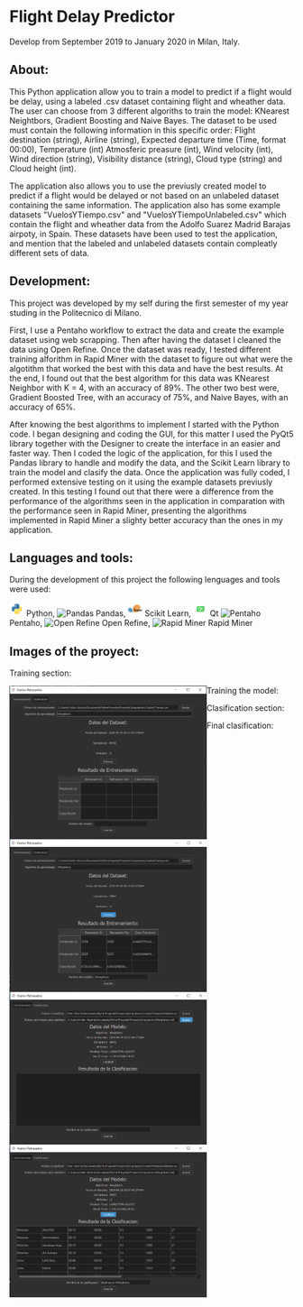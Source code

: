 # Flight Delay Predictor

Develop from September 2019 to January 2020 in Milan, Italy.

## About:

This Python application allow you to train a model to predict if a flight would be delay, using a labeled .csv dataset containing flight and wheather data. The user can choose from 3 different algoriths to train the model: KNearest Neightbors, Gradient Boosting and Naive Bayes. The dataset to be used must contain the following information in this specific order: Flight destination (string), Airline (string), Expected departure time (Time, format 00:00), Temperature (int) Atmosferic preasure (int), Wind velocity (int), Wind direction (string), Visibility distance (string), Cloud type (string) and Cloud height (int). 

The application also allows you to use the previusly created model to predict if a flight would be delayed or not based on an unlabeled dataset containing the same information. The application also has some example datasets "VuelosYTiempo.csv" and "VuelosYTiempoUnlabeled.csv" which contain the flight and wheather data from the Adolfo Suarez Madrid Barajas airpoty, in Spain. These datasets have been used to test the application, and mention that the labeled and unlabeled datasets contain compleatly different sets of data.

## Development:

This project was developed by my self during the first semester of my year studing in the Politecnico di Milano. 

First, I use a Pentaho workflow to extract the data and create the example dataset using web scrapping. Then after having the dataset I cleaned the data using Open Refine. Once the dataset was ready, I tested different training alforithm in Rapid Miner with the dataset to figure out what were the algotithm that worked the best with this data and have the best results. At the end, I found out that the best algorithm for this data was KNearest Neighbor with K = 4, with an accuracy of 89%. The other two best were, Gradient Boosted Tree, with an accuracy of 75%, and Naive Bayes, with an accuracy of 65%.

After knowing the best algorithms to implement I started with the Python code. I began designing and coding the GUI, for this matter I used the PyQt5 library together with the Designer to create the interface in an easier and faster way. Then I coded the logic of the application, for this I used the Pandas library to handle and modify the data, and the Scikit Learn library to train the model and clasify the data. Once the application was fully coded, I performed extensive testing on it using the example datasets previusly created. In this testing I found out that there were a difference from the performance of the algorithms seen in the application in comparation with the performance seen in Rapid Miner, presenting the algorithms implemented in Rapid Miner a slighty better accuracy than the ones in my application.

## Languages and tools:

During the development of this project the following lenguages and tools were used:

<img alt="Python" width="26px" src="https://raw.githubusercontent.com/github/explore/80688e429a7d4ef2fca1e82350fe8e3517d3494d/topics/python/python.png"/> Python, 
<img alt="Pandas" width="26px" src="https://upload.wikimedia.org/wikipedia/commons/thumb/2/22/Pandas_mark.svg/1200px-Pandas_mark.svg.png"/> Pandas, 
<img alt="Scikit Learn" width="26px" src="https://raw.githubusercontent.com/github/explore/80688e429a7d4ef2fca1e82350fe8e3517d3494d/topics/scikit-learn/scikit-learn.png"/> Scikit Learn, 
<img alt="Qt" width="26px" src="https://raw.githubusercontent.com/github/explore/80688e429a7d4ef2fca1e82350fe8e3517d3494d/topics/qt/qt.png"/> Qt
<img alt="Pentaho" width="26px" src="https://logodix.com/logo/1960244.png"/> Pentaho, 
<img alt="Open Refine" width="26px" src="https://upload.wikimedia.org/wikipedia/commons/4/4b/OpenRefine_New_Logo.png"/> Open Refine, 
<img alt="Rapid Miner" width="26px" src="https://avatars0.githubusercontent.com/u/4490278?s=280&v=4"/> Rapid Miner

## Images of the proyect:

Training section:

<img align="left" alt="Training section" width="350" src="/img/Training1.png"/>

Training the model:

<img align="left" alt="Training the model" width="350" src="/img/Training2.png"/>

Clasification section:

<img align="left" alt="Clasification section" width="350" src="/img/Clasification1.png"/>

Final clasification:

<img align="left" alt="Final clasification" width="350" src="/img/Clasification2.png"/>